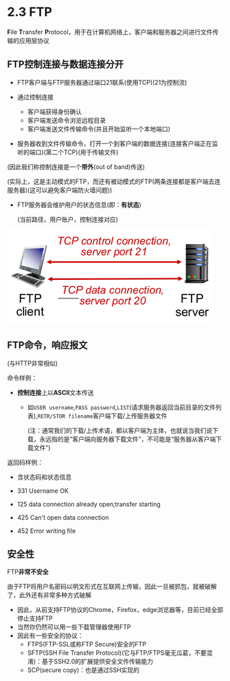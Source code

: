 # 2.3 FTP

**F**ile **T**ransfer **P**rotocol，用于在计算机网络上，客户端和服务器之间进行文件传输的应用层协议

## FTP控制连接与数据连接分开

- FTP客户端与FTP服务器通过端口21联系(使用TCP)(21为控制流)
- 通过控制连接
  - 客户端获得身份确认
  - 客户端发送命令浏览远程目录
  - 客户端发送文件传输命令(并且开始监听一个本地端口)

- 服务器收到文件传输命令，打开一个到客户端的数据连接(连接客户端正在监听的端口)(第二个TCP)(用于传输文件)

(因此我们称控制连接是一个**带外**(out of band)传送)

(实际上，这是主动模式的FTP，而还有被动模式的FTP(两条连接都是客户端去连服务器)(这可以避免客户端防火墙问题))

- FTP服务器会维护用户的状态信息(即：**有状态**)

  (当前路径，用户账户，控制连接对应)

![](../image/FTP.png)

## FTP命令，响应报文

(与HTTP非常相似)

命令样例：

- **控制连接**上以**ASCII**文本传送

  - 如`USER username`,`PASS password`,`LIST`(请求服务器返回当前目录的文件列表),`RETR/STOR filename`客户端下载/上传服务器文件

    (注：通常我们的下载/上传术语，都以客户端为主体，也就说当我们说下载，永远指的是“客户端向服务器下载文件”，不可能是“服务器从客户端下载文件”)

返回码样例：

- 含状态码和状态信息

- 331 Username OK
- 125 data connection already open;transfer starting
- 425 Can't open data connection
- 452 Error writing file

## 安全性

FTP**非常不安全**

由于FTP将用户名密码以明文形式在互联网上传输，因此一旦被抓包，就被破解了，此外还有非常多种方式破解

- 因此，从前支持FTP协议的Chrome，Firefox，edge浏览器等，目前已经全部停止支持FTP
- 当然你仍然可以用一些下载管理器使用FTP
- 因此有一些安全的协议：
  - FTPS(FTP-SSL或称FTP Secure)安全的FTP
  - SFTP(SSH File Transfer Protocol)(它与FTP/FTPS毫无瓜葛，不要混淆)：基于SSH2.0的扩展提供安全文件传输能力
  - SCP(secure copy)：也是通过SSH实现的
